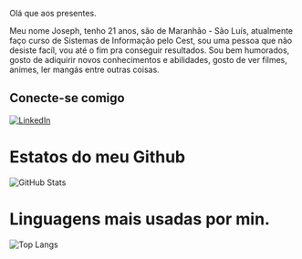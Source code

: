






Olá que aos presentes.

Meu nome Joseph, tenho 21 anos, são de Maranhão - São Luís, atualmente faço curso de Sistemas de Informação pelo Cest, sou uma pessoa que não desiste facíl, vou até o fim pra conseguir resultados. Sou bem humorados, gosto de adiquirir novos conhecimentos e abilidades, gosto de ver filmes, animes, ler mangás entre outras coisas.  


## Conecte-se comigo

[![LinkedIn](https://img.shields.io/badge/LinkedIn-000?style=for-the-badge&logo=linkedin&logoColor=0E76A8)](https://www.linkedin.com/in/josephcostaribeiro/)


# Estatos do meu Github

![GitHub Stats](https://github-readme-stats.vercel.app/api?username=josephDcostaR&theme=transparent&bg_color=000&border_color=30A3DC&show_icons=true&icon_color=30A3DC&title_color=E94D5F&text_color=FFF)


# Linguagens mais usadas por min.

![Top Langs](https://github-readme-stats-git-masterrstaa-rickstaa.vercel.app/api/top-langs/?username=josephDcostaR&layout=compact&bg_color=000&border_color=30A3DC&title_color=E94D5F&text_color=FFF)